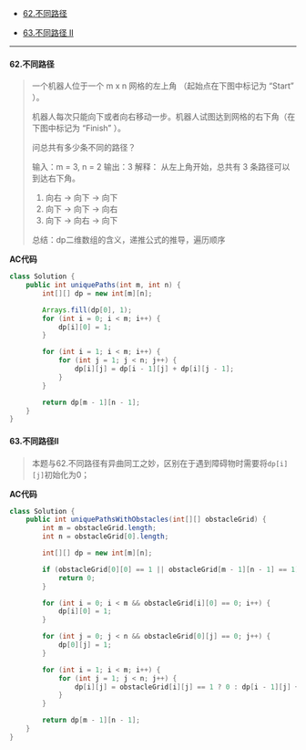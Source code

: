 -  [62.不同路径](https://leetcode.cn/problems/unique-paths/)

-  [63.不同路径 II](https://leetcode.cn/problems/unique-paths-ii/)

----

#### 62.不同路径

>一个机器人位于一个 m x n 网格的左上角 （起始点在下图中标记为 “Start” ）。
>
>机器人每次只能向下或者向右移动一步。机器人试图达到网格的右下角（在下图中标记为 “Finish” ）。
>
>问总共有多少条不同的路径？
>
> 输入：m = 3, n = 2
>输出：3
>解释：
>从左上角开始，总共有 3 条路径可以到达右下角。
>
>1. 向右 -> 向下 -> 向下
>2. 向下 -> 向下 -> 向右
>3. 向下 -> 向右 -> 向下
>
>
>
>总结：dp二维数组的含义，递推公式的推导，遍历顺序



**AC代码**

```java
class Solution {
    public int uniquePaths(int m, int n) {
        int[][] dp = new int[m][n];

        Arrays.fill(dp[0], 1);
        for (int i = 0; i < m; i++) {
            dp[i][0] = 1;
        }

        for (int i = 1; i < m; i++) {
            for (int j = 1; j < n; j++) {
                dp[i][j] = dp[i - 1][j] + dp[i][j - 1];
            }
        }

        return dp[m - 1][n - 1];
    }
}
```



#### 63.不同路径II

>本题与62.不同路径有异曲同工之妙，区别在于遇到障碍物时需要将`dp[i][j]`初始化为0；

**AC代码**

```java
class Solution {
    public int uniquePathsWithObstacles(int[][] obstacleGrid) {
        int m = obstacleGrid.length;
        int n = obstacleGrid[0].length;

        int[][] dp = new int[m][n];

        if (obstacleGrid[0][0] == 1 || obstacleGrid[m - 1][n - 1] == 1) {
            return 0;
        }

        for (int i = 0; i < m && obstacleGrid[i][0] == 0; i++) {
            dp[i][0] = 1;
        }

        for (int j = 0; j < n && obstacleGrid[0][j] == 0; j++) {
            dp[0][j] = 1;
        }

        for (int i = 1; i < m; i++) {
            for (int j = 1; j < n; j++) {
                dp[i][j] = obstacleGrid[i][j] == 1 ? 0 : dp[i - 1][j] + dp[i][j - 1];
            }
        }

        return dp[m - 1][n - 1];
    }
}
```

